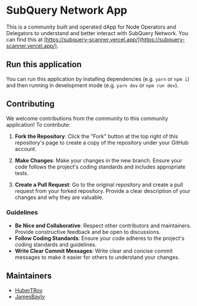 # SubQuery Network App

This is a community built and operated dApp for Node Operators and Delegators to understand and better interact with
SubQuery Network. You can find this at [https://subquery-scanner.vercel.app/](https://subquery-scanner.vercel.app/).

## Run this application

You can run this application by installing dependencies (e.g. `yarn` or `npm i`) and then running in development mode
(e.g. `yarn dev` or `npm run dev`).

## Contributing

We welcome contributions from the community to this community application! To contribute:

1. **Fork the Repository**: Click the "Fork" button at the top right of this repository's page to create a copy of the
   repository under your GitHub account.

2. **Make Changes**: Make your changes in the new branch. Ensure your code follows the project's coding standards and
   includes appropriate tests.

3. **Create a Pull Request**: Go to the original repository and create a pull request from your forked repository.
   Provide a clear description of your changes and why they are valuable.

### Guidelines

- **Be Nice and Collaborative**: Respect other contributors and maintainers. Provide constructive feedback and be open
  to discussions.
- **Follow Coding Standards**: Ensure your code adheres to the project's coding standards and guidelines.
- **Write Clear Commit Messages**: Write clear and concise commit messages to make it easier for others to understand
  your changes.

## Maintainers

- [HuberTRoy](https://github.com/HuberTRoy)
- [JamesBayly](https://github.com/jamesbayly)
